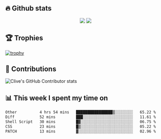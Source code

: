 ## &#128293; Github stats

<!-- GitHub Readme Streak Stats - https://github.com/DenverCoder1/github-readme-streak-stats -->
<p align="center">

<picture>
  <source 
    srcset="https://github-readme-stats.vercel.app/api?username=clivewalkden&count_private=true&show_icons=true&theme=darcula"
    media="(prefers-color-scheme: dark)"
  />
  <source
    srcset="https://github-readme-stats.vercel.app/api?username=clivewalkden&count_private=true&show_icons=true&theme=calm"
    media="(prefers-color-scheme: light), (prefers-color-scheme: no-preference)"
  />
  <img src="https://github-readme-stats.vercel.app/api?username=clivewalkden&count_private=true&show_icons=true&theme=darcula" />
</picture>

<a href="https://git.io/streak-stats" target="_blank">
  <img src="http://github-readme-streak-stats.herokuapp.com?user=clivewalkden&theme=darcula&date_format=j%20M%5B%20Y%5D" />
</a>

</p>

## &#127942; Trophies
[![trophy](https://github-profile-trophy.vercel.app/?username=clivewalkden&theme=onedark)](https://github.com/clivewalkden/github-profile-trophy)

## &#129309; Contributions
![Clive's GitHub Contributor stats](https://github-contributor-stats.vercel.app/api?username=clivewalkden)

## &#128202; This week I spent my time on
<!--START_SECTION:waka-->

```txt
Other          4 hrs 54 mins   ████████████████▒░░░░░░░░   65.22 %
Diff           52 mins         ███░░░░░░░░░░░░░░░░░░░░░░   11.61 %
Shell Script   30 mins         █▓░░░░░░░░░░░░░░░░░░░░░░░   06.75 %
CSS            23 mins         █▒░░░░░░░░░░░░░░░░░░░░░░░   05.22 %
PATCH          13 mins         ▓░░░░░░░░░░░░░░░░░░░░░░░░   02.96 %
```

<!--END_SECTION:waka-->
